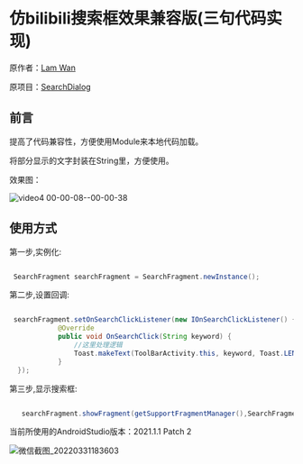 # 仿bilibili搜索框效果兼容版(三句代码实现)

原作者：[Lam Wan](https://github.com/wenwenwen888)

原项目：[SearchDialog](https://github.com/wenwenwen888/SearchDialog)

## 前言

提高了代码兼容性，方便使用Module来本地代码加载。

将部分显示的文字封装在String里，方便使用。

效果图：

![video4 00-00-08--00-00-38](https://user-images.githubusercontent.com/70384877/161034927-becc564a-3b48-41ed-9541-be69451c414d.gif)



## 使用方式

第一步,实例化:

````java

 SearchFragment searchFragment = SearchFragment.newInstance();
````

第二步,设置回调:

````java

 searchFragment.setOnSearchClickListener(new IOnSearchClickListener() {
            @Override
            public void OnSearchClick(String keyword) {
                //这里处理逻辑
                Toast.makeText(ToolBarActivity.this, keyword, Toast.LENGTH_SHORT).show();
            }
  });
````

第三步,显示搜索框:

````java

   searchFragment.showFragment(getSupportFragmentManager(),SearchFragment.TAG);.
````

当前所使用的AndroidStudio版本：2021.1.1 Patch 2

![微信截图_20220331183603](https://user-images.githubusercontent.com/70384877/161046818-0c0acc49-8158-4a6f-a82f-12859b6ad1b9.png)
